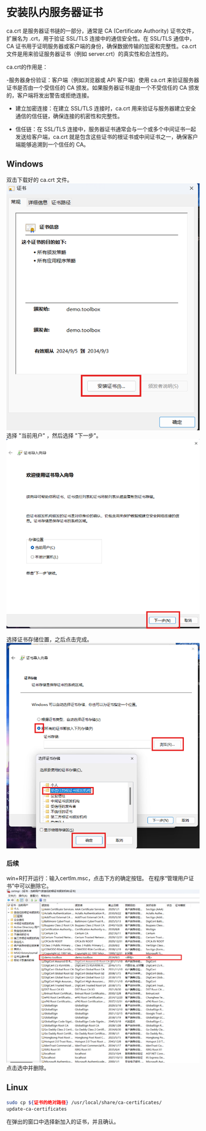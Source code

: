 # 安装队内服务器证书

ca.crt 是服务器证书链的一部分，通常是 CA (Certificate Authority) 证书文件，扩展名为 .crt，用于验证 SSL/TLS 连接中的通信安全性。在 SSL/TLS 通信中，CA 证书用于证明服务器或客户端的身份，确保数据传输的加密和完整性。ca.crt 文件是用来验证服务器证书（例如 server.crt）的真实性和合法性的。

ca.crt的作用是：

-服务器身份验证：客户端（例如浏览器或 API 客户端）使用 ca.crt 来验证服务器证书是否由一个受信任的 CA 颁发。如果服务器证书是由一个不受信任的 CA 颁发的，客户端将发出警告或拒绝连接。

- 建立加密连接：在建立 SSL/TLS 连接时，ca.crt 用来验证与服务器建立安全通信的信任链，确保连接的机密性和完整性。

- 信任链：在 SSL/TLS 连接中，服务器证书通常会与一个或多个中间证书一起发送给客户端，ca.crt 就是包含这些证书的根证书或中间证书之一，确保客户端能够追溯到一个信任的 CA。

## Windows
双击下载好的 ca.crt 文件。
![](images/1.png)
选择 "当前用户" ，然后选择 "下一步"。
![](images/2.png)

选择证书存储位置，之后点击完成。
![](images/3.png)

### 后续
win+R打开运行：输入certlm.msc，点击下方的确定按钮。
在程序“管理用户证书”中可以删除它。
![](images/4.png)
点击选中并删除。

## Linux

```bash
sudo cp ${证书的绝对路径} /usr/local/share/ca-certificates/
update-ca-certificates
```

在弹出的窗口中选择新加入的证书，并且确认。

